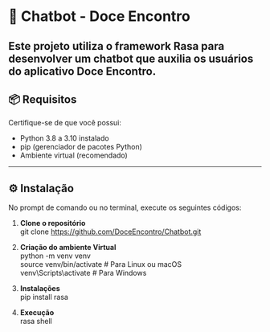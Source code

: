 # 🤖 Chatbot - Doce Encontro

Este projeto utiliza o framework **Rasa** para desenvolver um chatbot que auxilia os usuários do aplicativo **Doce Encontro**. 
---

## 📦 Requisitos

Certifique-se de que você possui:

- Python 3.8 a 3.10 instalado
- pip (gerenciador de pacotes Python)
- Ambiente virtual (recomendado)

---

## ⚙️ Instalação  

No prompt de comando ou no terminal, execute os seguintes códigos:  
  
1. **Clone o repositório**  
git clone https://github.com/DoceEncontro/Chatbot.git  

2. **Criação do ambiente Virtual**  
python -m venv venv  
source venv/bin/activate   # Para Linux ou macOS  
venv\Scripts\activate      # Para Windows  

3. **Instalações**  
pip install rasa

4. **Execução**  
rasa shell
